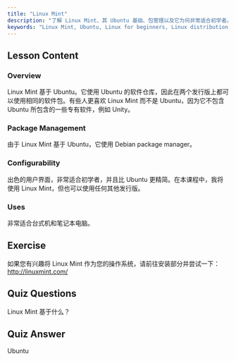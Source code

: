 ```yaml
---
title: "Linux Mint"
description: "了解 Linux Mint、其 Ubuntu 基础、包管理以及它为何非常适合初学者。探索其功能以及如何立即开始使用！"
keywords: "Linux Mint, Ubuntu, Linux for beginners, Linux distribution, Linux tutorial, Debian package manager, Linux guide"
---
```


## Lesson Content

### Overview

Linux Mint 基于 Ubuntu。它使用 Ubuntu 的软件仓库，因此在两个发行版上都可以使用相同的软件包。有些人更喜欢 Linux Mint 而不是 Ubuntu，因为它不包含 Ubuntu 所包含的一些专有软件，例如 Unity。

### Package Management

由于 Linux Mint 基于 Ubuntu，它使用 Debian package manager。

### Configurability

出色的用户界面，非常适合初学者，并且比 Ubuntu 更精简。在本课程中，我将使用 Linux Mint，但也可以使用任何其他发行版。

### Uses

非常适合台式机和笔记本电脑。

## Exercise

如果您有兴趣将 Linux Mint 作为您的操作系统，请前往安装部分并尝试一下：<http://linuxmint.com/>

## Quiz Questions

Linux Mint 基于什么？

## Quiz Answer

Ubuntu
